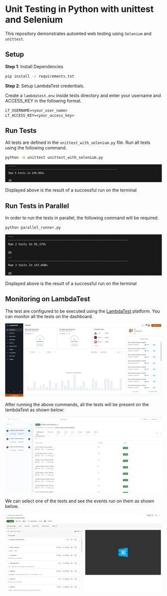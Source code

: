 # Unit Testing in Python with unittest and Selenium

This repository demonstrates automted web testing using `Selenium` and `unittest`.

## Setup
**Step 1**: Install Dependencies

``` bash
pip install -r requirements.txt
```

**Step 2**: Setup LambdaTest credentials.
    
Create a `lambdatest.env` inside tests directory and enter your username and ACCESS_KEY in the following format.

```
LT_USERNAME=<your_user_name>
LT_ACCESS_KEY=<your_access_key>
```

## Run Tests
All tests are defined in the `unittest_with_selenium.py` file. Run all tests using the following command. 
```bash
python -m unittest unittest_with_selenium.py
```
![sequential run success](imgs/sequentialSuccess.png)


Displayed above is the result of a successful run on the terminal
## Run Tests in Parallel
In order to run the tests in parallel, the following command will be required.
```bash
python parallel_runner.py
```
![parallel run success](imgs/parallelSuccess.png)


Displayed above is the result of a successful run on the terminal

## Monitoring on LambdaTest
The test are configured to be executed using the [LambdaTest](https://www.lambdatest.com/) platform. You can monitor all the tests on the dashboard.

![lamdatest dashboard](./imgs/lambdatest-dashboard.png)

After running the above commands, all the tests will be present on the lambdaTest as shown below:

![All Tests](./imgs/tests.png)

We can select one of the tests and see the events run on them as shown below. 

![Sample test](./imgs/sampleTest.png)



